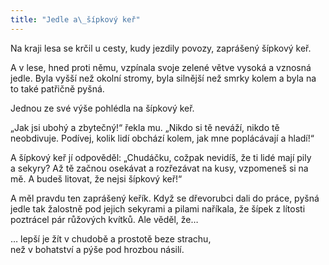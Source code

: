 ```yaml
---
title: "Jedle a\_šípkový keř"
---
```


Na kraji lesa se krčil u cesty, kudy jezdily povozy, zaprášený šípkový keř.

A v lese, hned proti němu, vzpínala svoje zelené větve vysoká a vznosná jedle. Byla vyšší než okolní stromy, byla silnější než smrky kolem a byla na to také patřičně pyšná.

Jednou ze své výše pohlédla na šípkový keř.

„Jak jsi ubohý a zbytečný!“ řekla mu. „Nikdo si tě neváží, nikdo tě neobdivuje. Podívej, kolik lidí obchází kolem, jak mne poplácávají a hladí!“

A šípkový keř jí odpověděl: „Chudáčku, cožpak nevidíš, že ti lidé mají pily a sekyry? Až tě začnou osekávat a rozřezávat na kusy, vzpomeneš si na mě. A budeš litovat, že nejsi šípkový keř!“

A měl pravdu ten zaprášený keřík. Když se dřevorubci dali do práce, pyšná jedle tak žalostně pod jejich sekyrami a pilami naříkala, že šípek z lítosti poztrácel pár růžových kvítků. Ale věděl, že…

… lepší je žít v chudobě a prostotě beze strachu,  
než v bohatství a pýše pod hrozbou násilí.
